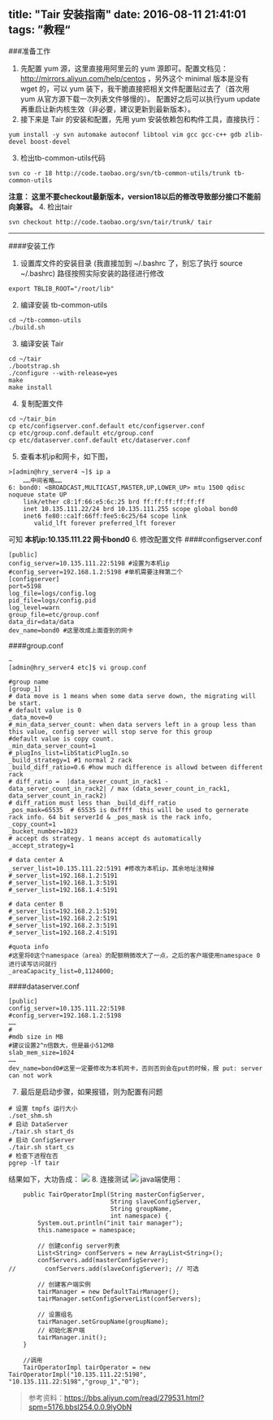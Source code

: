 title: "Tair 安装指南"
date: 2016-08-11 21:41:01
tags: ”教程“
---

###准备工作
1. 先配置 yum 源，这里直接用阿里云的 yum 源即可。配置文档见：http://mirrors.aliyun.com/help/centos  ，另外这个 minimal 版本是没有 wget 的，可以 yum 装下，我干脆直接把相关文件配置贴过去了（首次用 yum 从官方源下载一次列表文件够慢的）。
配置好之后可以执行yum update再重启让新内核生效（非必要，建议更新到最新版本）。
2. 接下来是 Tair 的安装和配置，先用 yum 安装依赖包和构件工具，直接执行：
```
yum install -y svn automake autoconf libtool vim gcc gcc-c++ gdb zlib-devel boost-devel
```
3. 检出tb-common-utils代码 
```
svn co -r 18 http://code.taobao.org/svn/tb-common-utils/trunk tb-common-utils
```
__注意： 这里不要checkout最新版本，version18以后的修改导致部分接口不能前向兼容。__
4. 检出tair
```
svn checkout http://code.taobao.org/svn/tair/trunk/ tair
```

---------------
####安装工作
1. 设置库文件的安装目录 (我直接加到 ~/.bashrc 了，别忘了执行 source ~/.bashrc)
路径按照实际安装的路径进行修改
```
export TBLIB_ROOT="/root/lib"
```

2. 编译安装 tb-common-utils
```
cd ~/tb-common-utils
./build.sh
```
3. 编译安装 Tair 
```
cd ~/tair
./bootstrap.sh
./configure --with-release=yes
make
make install
```
4.   复制配置文件
```
cd ~/tair_bin
cp etc/configserver.conf.default etc/configserver.conf
cp etc/group.conf.default etc/group.conf
cp etc/dataserver.conf.default etc/dataserver.conf
```
5. 查看本机ip和网卡，如下图，
```
>[admin@hry_server4 ~]$ ip a
    ……中间省略……
6: bond0: <BROADCAST,MULTICAST,MASTER,UP,LOWER_UP> mtu 1500 qdisc noqueue state UP 
    link/ether c8:1f:66:e5:6c:25 brd ff:ff:ff:ff:ff:ff
    inet 10.135.111.22/24 brd 10.135.111.255 scope global bond0
    inet6 fe80::ca1f:66ff:fee5:6c25/64 scope link 
       valid_lft forever preferred_lft forever
```
可知 __本机ip:10.135.111.22 网卡bond0__
6. 修改配置文件
####configserver.conf
```
[public]
config_server=10.135.111.22:5198 #设置为本机ip
#config_server=192.168.1.2:5198 #单机需要注释第二个
[configserver]
port=5198
log_file=logs/config.log
pid_file=logs/config.pid
log_level=warn
group_file=etc/group.conf
data_dir=data/data
dev_name=bond0 #这里改成上面查到的网卡
```
####group.conf
```
~
[admin@hry_server4 etc]$ vi group.conf

#group name
[group_1]
# data move is 1 means when some data serve down, the migrating will be start.
# default value is 0
_data_move=0
#_min_data_server_count: when data servers left in a group less than this value, config server will stop serve for this group
#default value is copy count.
_min_data_server_count=1
#_plugIns_list=libStaticPlugIn.so
_build_strategy=1 #1 normal 2 rack
_build_diff_ratio=0.6 #how much difference is allowd between different rack
# diff_ratio =  |data_sever_count_in_rack1 - data_server_count_in_rack2| / max (data_sever_count_in_rack1, data_server_count_in_rack2)
# diff_ration must less than _build_diff_ratio
_pos_mask=65535  # 65535 is 0xffff  this will be used to gernerate rack info. 64 bit serverId & _pos_mask is the rack info,
_copy_count=1
_bucket_number=1023
# accept ds strategy. 1 means accept ds automatically
_accept_strategy=1

# data center A
_server_list=10.135.111.22:5191 #修改为本机ip，其余地址注释掉
#_server_list=192.168.1.2:5191
#_server_list=192.168.1.3:5191
#_server_list=192.168.1.4:5191

# data center B
#_server_list=192.168.2.1:5191
#_server_list=192.168.2.2:5191
#_server_list=192.168.2.3:5191
#_server_list=192.168.2.4:5191

#quota info
#这里将0这个namespace（area）的配额稍微改大了一点，之后的客户端使用namespace 0进行读写访问就行
_areaCapacity_list=0,1124000;
```
####dataserver.conf
```
[public]
config_server=10.135.111.22:5198
#config_server=192.168.1.2:5198
……
#
#mdb size in MB
#建议设置2^n倍数大，但是最小512MB
slab_mem_size=1024 
……
dev_name=bond0#这里一定要修改为本机网卡，否则否则会在put的时候，报 put: server can not work
```
7. 最后是启动步骤，如果报错，则为配置有问题
```
# 设置 tmpfs 运行大小
./set_shm.sh
# 启动 DataServer
./tair.sh start_ds
# 启动 ConfigServer
./tair.sh start_cs
# 检查下进程在否
pgrep -lf tair
```
结果如下，大功告成：
![](http://obq9fd5ou.bkt.clouddn.com/16-8-11/96152199.jpg)
8. 连接测试
![](http://obq9fd5ou.bkt.clouddn.com/16-8-11/88089514.jpg)
java端使用：
```
    public TairOperatorImpl(String masterConfigServer,
                            String slaveConfigServer,
                            String groupName,
                            int namespace) {
        System.out.println("init tair manager");
        this.namespace = namespace;

        // 创建config server列表
        List<String> confServers = new ArrayList<String>();
        confServers.add(masterConfigServer);
//        confServers.add(slaveConfigServer); // 可选

        // 创建客户端实例
        tairManager = new DefaultTairManager();
        tairManager.setConfigServerList(confServers);

        // 设置组名
        tairManager.setGroupName(groupName);
        // 初始化客户端
        tairManager.init();
    }
    
    //调用
    TairOperatorImpl tairOperator = new TairOperatorImpl("10.135.111.22:5198", "10.135.111.22:5198","group_1","0");
```

>参考资料：https://bbs.aliyun.com/read/279531.html?spm=5176.bbsl254.0.0.9lyObN
    




